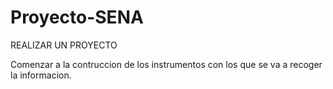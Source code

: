# Proyecto-SENA
REALIZAR UN PROYECTO 

Comenzar a la contruccion de los instrumentos con los que se va  a recoger la informacion.
